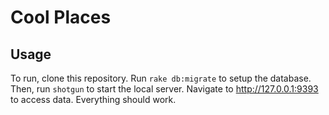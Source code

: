 # Cool Places

## Usage

To run, clone this repository.  Run `rake db:migrate` to setup the database.  Then, run `shotgun` to start the local server.  Navigate to <a href="http://127.0.0.1:9393">http://127.0.0.1:9393</a> to access data.  Everything should work.
